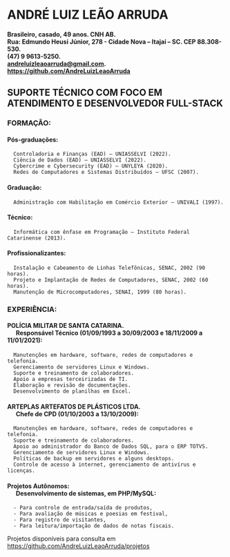 # ANDRÉ LUIZ LEÃO ARRUDA
#### Brasileiro, casado, 49 anos.	CNH AB. <br> Rua: Edmundo Heusi Júnior, 278 - Cidade Nova – Itajaí – SC. CEP 88.308-530. <br> (47) 9 9613-5250. 	<br> andreluizleaoarruda@gmail.com. <br> https://github.com/AndreLuizLeaoArruda

## SUPORTE TÉCNICO COM FOCO EM ATENDIMENTO E DESENVOLVEDOR FULL-STACK 
### FORMAÇÃO:
  #### **Pós-graduações:**
      Controladoria e Finanças (EAD) – UNIASSELVI (2022).
      Ciência de Dados (EAD) – UNIASSELVI (2022).
      Cybercrime e Cybersecurity (EAD) – UNYLEYA (2020).
      Redes de Computadores e Sistemas Distribuídos – UFSC (2007).
  #### **Graduação:**
      Administração com Habilitação em Comércio Exterior – UNIVALI (1997).
  #### **Técnico:**
      Informática com ênfase em Programação – Instituto Federal Catarinense (2013).
  #### **Profissionalizantes:**
      Instalação e Cabeamento de Linhas Telefônicas, SENAC, 2002 (90 horas).
      Projeto e Implantação de Redes de Computadores, SENAC, 2002 (60 horas).
      Manutenção de Microcomputadores, SENAI, 1999 (80 horas).
### EXPERIÊNCIA:
  #### **POLÍCIA MILITAR DE SANTA CATARINA. <br> &nbsp; &nbsp; &nbsp; Responsável Técnico (01/09/1993 a 30/09/2003 e 18/11/2009 a 11/01/2021):**
      Manutenções em hardware, software, redes de computadores e telefonia.
      Gerenciamento de servidores Linux e Windows.
      Suporte e treinamento de colaboradores.
      Apoio a empresas terceirizadas de TI.
      Elaboração e revisão de documentações.
      Desenvolvimento de planilhas em Excel.

  #### **ARTEPLAS ARTEFATOS DE PLÁSTICOS LTDA. <br> &nbsp; &nbsp; &nbsp; Chefe de CPD (01/10/2003 a 13/10/2009):**
      Manutenções em hardware, software, redes de computadores e telefonia.
      Suporte e treinamento de colaboradores.
      Apoio ao administrador do Banco de Dados SQL, para o ERP TOTVS.
      Gerenciamento de servidores Linux e Windows.
      Políticas de backup em servidores e alguns desktops.
      Controle de acesso à internet, gerenciamento de antivírus e licenças.

  #### **Projetos Autônomos: <br> &nbsp; &nbsp; &nbsp; Desenvolvimento de sistemas, em PHP/MySQL:**
      - Para controle de entrada/saída de produtos, 
      - Para avaliação de músicas e poesias em festival,
      - Para registro de visitantes,
      - Para leitura/importação de dados de notas fiscais.
      
  Projetos disponíveis para consulta em https://github.com/AndreLuizLeaoArruda/projetos
      
